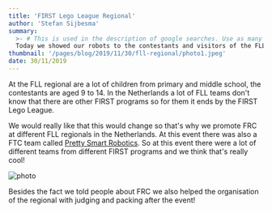 ```yaml
---
title: 'FIRST Lego League Regional'
author: 'Stefan Sijbesma'
summary:
  >- # This is used in the description of google searches. Use as many keywords as possible.
  Today we showed our robots to the contestants and visitors of the FLL Regional in Leeuwarden. Everybody was able to try our robots and we told them about FRC!
thumbnail: '/pages/blog/2019/11/30/fll-regional/photo1.jpeg'
date: 30/11/2019
---
```


At the FLL regional are a lot of children from primary and middle school, the contestants are aged 9 to 14. In the Netherlands a lot of FLL teams don't know that there are other FIRST programs so for them it ends by the FIRST Lego League.

We would really like that this would change so that's why we promote FRC at different FLL regionals in the Netherlands. At this event there was also a FTC team called [Pretty Smart Robotics][pretty-smart-site]. So at this event there were a lot of different teams from different FIRST programs and we think that's really cool!

![photo]

Besides the fact we told people about FRC we also helped the organisation of the regional with judging and packing after the event!

[pretty-smart-site]: http://prettysmartrobotics.nl
[photo]: /pages/blog/2019/11/30/fll/regional/photo1.jpeg
